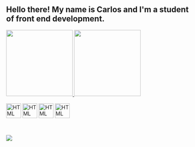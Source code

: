 ## Hello there! My name is Carlos and I'm a student of front end development.

<div>
<a href="https://github.com/anuraghazra/github-readme-stats">
  <img height="180em" src="https://github-readme-stats.vercel.app/api?username=carlossiqueri&hide_rank=true&theme=dracula&" />
</a>
<a href="https://github-readme-stats.vercel.app/api?username=carlossiqueri">
  <img height="180em" src="https://github-readme-stats.vercel.app/api/top-langs/?username=carlossiqueri&theme=dracula" />
</a>
</div>

<div style="display: inline_block"><br>
  <img align="center" height="40" widht="50" alt="HTML" src="https://cdn.jsdelivr.net/gh/devicons/devicon/icons/html5/html5-original.svg"/>
  <img align="center" height="40" widht="50" alt="HTML" src="https://cdn.jsdelivr.net/gh/devicons/devicon/icons/css3/css3-original.svg"/>
  <img align="center" height="40" widht="50" alt="HTML" src="https://cdn.jsdelivr.net/gh/devicons/devicon/icons/javascript/javascript-original.svg"/>
  <img align="center" height="40" widht="50" alt="HTML" src="https://cdn.jsdelivr.net/gh/devicons/devicon/icons/linux/linux-original.svg"/>
</div>
<br>

##

<div>
  <a href="https://www.linkedin.com/in/carlossiqueri/" target-="_blank"><img src="https://img.shields.io/badge/LinkedIn-0077B5?style=for-the-badge&logo=linkedin&logoColor=white" target="_blank"></a>

</div>
